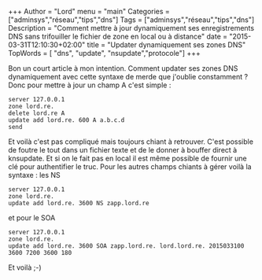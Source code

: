+++
Author = "Lord"
menu = "main"
Categories = ["adminsys","réseau","tips","dns"]
Tags = ["adminsys","réseau","tips","dns"]
Description = "Comment mettre à jour dynamiquement ses enregistrements DNS sans trifouiller le fichier de zone en local ou à distance"
date = "2015-03-31T12:10:30+02:00"
title = "Updater dynamiquement ses zones DNS"
TopWords = [ "dns", "update", "nsupdate","protocole"]
+++

Bon un court article à mon intention.
Comment updater ses zones DNS dynamiquement avec cette syntaxe de merde que j'oublie constamment ?
Donc pour mettre à jour un champ A c'est simple :
```
server 127.0.0.1
zone lord.re.
delete lord.re A
update add lord.re. 600 A a.b.c.d
send
```
Et voilà c'est pas compliqué mais toujours chiant à retrouver.
C'est possible de foutre le tout dans un fichier texte et de le donner à bouffer direct à knsupdate.
Et si on le fait pas en local il est même possible de fournir une clé pour authentifier le truc.
Pour les autres champs chiants à gérer voilà la syntaxe : les NS
```
server 127.0.0.1
zone lord.re.
update add lord.re. 3600 NS zapp.lord.re
```
et pour le SOA
```
server 127.0.0.1
zone lord.re.
update add lord.re. 3600 SOA zapp.lord.re. lord.lord.re. 2015033100 3600 7200 3600 180
```
Et voilà ;-)
